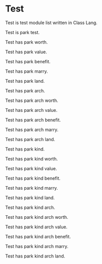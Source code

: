 # Test

Test is test module list written in Class Lang.

Test is park test.

Test has park worth.

Test has park value.

Test has park benefit.

Test has park marry.

Test has park land.

Test has park arch.

Test has park arch worth.

Test has park arch value.

Test has park arch benefit.

Test has park arch marry.

Test has park arch land.

Test has park kind.

Test has park kind worth.

Test has park kind value.

Test has park kind benefit.

Test has park kind marry.

Test has park kind land.

Test has park kind arch.

Test has park kind arch worth.

Test has park kind arch value.

Test has park kind arch benefit.

Test has park kind arch marry.

Test has park kind arch land.
